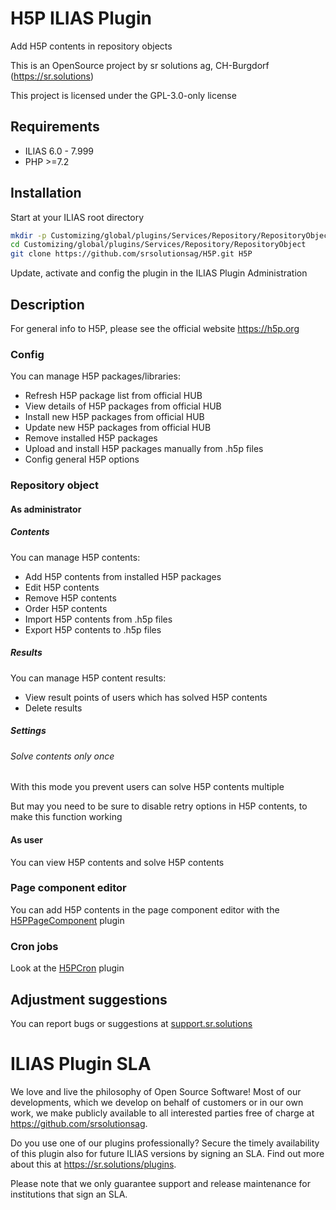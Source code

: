 # H5P ILIAS Plugin

Add H5P contents in repository objects

This is an OpenSource project by sr solutions ag, CH-Burgdorf (https://sr.solutions)

This project is licensed under the GPL-3.0-only license

## Requirements

* ILIAS 6.0 - 7.999
* PHP >=7.2

## Installation

Start at your ILIAS root directory

```bash
mkdir -p Customizing/global/plugins/Services/Repository/RepositoryObject
cd Customizing/global/plugins/Services/Repository/RepositoryObject
git clone https://github.com/srsolutionsag/H5P.git H5P
```

Update, activate and config the plugin in the ILIAS Plugin Administration

## Description

For general info to H5P, please see the official website https://h5p.org

### Config

You can manage H5P packages/libraries:

- Refresh H5P package list from official HUB
- View details of H5P packages from official HUB
- Install new H5P packages from official HUB
- Update new H5P packages from official HUB
- Remove installed H5P packages
- Upload and install H5P packages manually from .h5p files
- Config general H5P options

### Repository object

#### As administrator

##### Contents

You can manage H5P contents:

- Add H5P contents from installed H5P packages
- Edit H5P contents
- Remove H5P contents
- Order H5P contents
- Import H5P contents from .h5p files
- Export H5P contents to .h5p files

##### Results

You can manage H5P content results:

- View result points of users which has solved H5P contents
- Delete results

##### Settings

###### Solve contents only once

With this mode you prevent users can solve H5P contents multiple

But may you need to be sure to disable retry options in H5P contents, to make this function working

#### As user

You can view H5P contents and solve H5P contents

### Page component editor

You can add H5P contents in the page component editor with the [H5PPageComponent](https://github.com/srsolutionsag/H5PPageComponent) plugin

### Cron jobs

Look at the [H5PCron](https://github.com/srsolutionsag/H5PCron) plugin

## Adjustment suggestions

You can report bugs or suggestions at [support.sr.solutions](https://support.sr.solutions/)

# ILIAS Plugin SLA
We love and live the philosophy of Open Source Software! Most of our developments, which we develop on behalf of customers or in our own work, we make publicly available to all interested parties free of charge at https://github.com/srsolutionsag.

Do you use one of our plugins professionally? Secure the timely availability of this plugin also for future ILIAS versions by signing an SLA. Find out more about this at https://sr.solutions/plugins.

Please note that we only guarantee support and release maintenance for institutions that sign an SLA.
